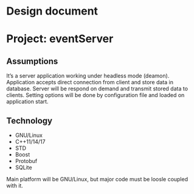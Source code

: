 # Design document
# Project: **eventServer**

## Assumptions
It’s a server application working under headless mode (deamon). Application accepts direct connection from client and store data in database. Server will be respond on demand and transmit stored data to clients. Setting options will be done by configuration file and loaded on application start.

## Technology
- GNU/Linux
- C++11/14/17 
- STD
- Boost
- Protobuf
- SQLite

Main platform will be GNU/Linux, but major code must be loosle coupled with it.
